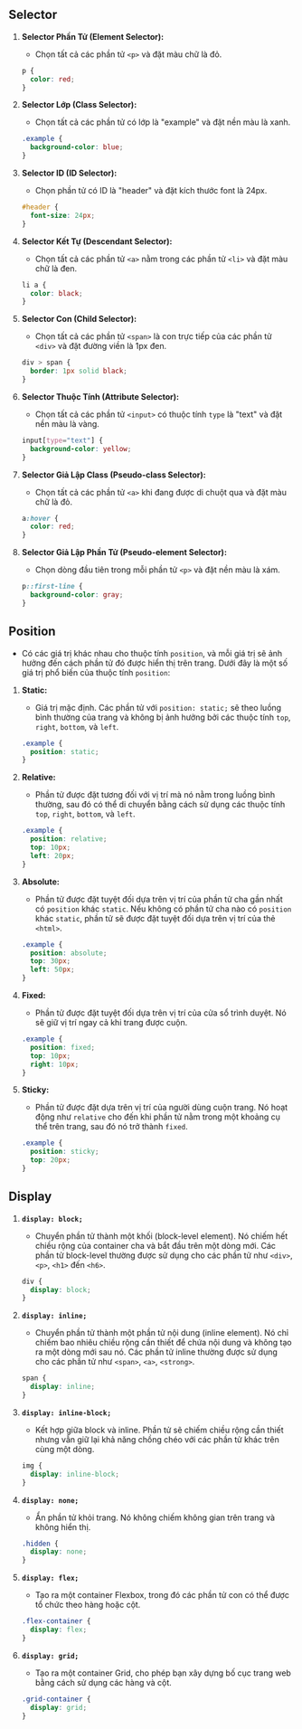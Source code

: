 ## Selector

1. **Selector Phần Tử (Element Selector):**

   - Chọn tất cả các phần tử `<p>` và đặt màu chữ là đỏ.

   ```css
   p {
     color: red;
   }
   ```

2. **Selector Lớp (Class Selector):**

   - Chọn tất cả các phần tử có lớp là "example" và đặt nền màu là xanh.

   ```css
   .example {
     background-color: blue;
   }
   ```

3. **Selector ID (ID Selector):**

   - Chọn phần tử có ID là "header" và đặt kích thước font là 24px.

   ```css
   #header {
     font-size: 24px;
   }
   ```

4. **Selector Kết Tự (Descendant Selector):**

   - Chọn tất cả các phần tử `<a>` nằm trong các phần tử `<li>` và đặt màu chữ là đen.

   ```css
   li a {
     color: black;
   }
   ```

5. **Selector Con (Child Selector):**

   - Chọn tất cả các phần tử `<span>` là con trực tiếp của các phần tử `<div>` và đặt đường viền là 1px đen.

   ```css
   div > span {
     border: 1px solid black;
   }
   ```

6. **Selector Thuộc Tính (Attribute Selector):**

   - Chọn tất cả các phần tử `<input>` có thuộc tính `type` là "text" và đặt nền màu là vàng.

   ```css
   input[type="text"] {
     background-color: yellow;
   }
   ```

7. **Selector Giả Lập Class (Pseudo-class Selector):**

   - Chọn tất cả các phần tử `<a>` khi đang được di chuột qua và đặt màu chữ là đỏ.

   ```css
   a:hover {
     color: red;
   }
   ```

8. **Selector Giả Lập Phần Tử (Pseudo-element Selector):**

   - Chọn dòng đầu tiên trong mỗi phần tử `<p>` và đặt nền màu là xám.

   ```css
   p::first-line {
     background-color: gray;
   }
   ```

## Position

- Có các giá trị khác nhau cho thuộc tính `position`, và mỗi giá trị sẽ ảnh hưởng đến cách phần tử đó được hiển thị trên trang. Dưới đây là một số giá trị phổ biến của thuộc tính `position`:

1. **Static:**

   - Giá trị mặc định. Các phần tử với `position: static;` sẽ theo luồng bình thường của trang và không bị ảnh hưởng bởi các thuộc tính `top`, `right`, `bottom`, và `left`.

   ```css
   .example {
     position: static;
   }
   ```

2. **Relative:**

   - Phần tử được đặt tương đối với vị trí mà nó nằm trong luồng bình thường, sau đó có thể di chuyển bằng cách sử dụng các thuộc tính `top`, `right`, `bottom`, và `left`.

   ```css
   .example {
     position: relative;
     top: 10px;
     left: 20px;
   }
   ```

3. **Absolute:**

   - Phần tử được đặt tuyệt đối dựa trên vị trí của phần tử cha gần nhất có `position` khác `static`. Nếu không có phần tử cha nào có `position` khác `static`, phần tử sẽ được đặt tuyệt đối dựa trên vị trí của thẻ `<html>`.

   ```css
   .example {
     position: absolute;
     top: 30px;
     left: 50px;
   }
   ```

4. **Fixed:**

   - Phần tử được đặt tuyệt đối dựa trên vị trí của cửa sổ trình duyệt. Nó sẽ giữ vị trí ngay cả khi trang được cuộn.

   ```css
   .example {
     position: fixed;
     top: 10px;
     right: 10px;
   }
   ```

5. **Sticky:**

   - Phần tử được đặt dựa trên vị trí của người dùng cuộn trang. Nó hoạt động như `relative` cho đến khi phần tử nằm trong một khoảng cụ thể trên trang, sau đó nó trở thành `fixed`.

   ```css
   .example {
     position: sticky;
     top: 20px;
   }
   ```

## Display

1. **`display: block;`**

   - Chuyển phần tử thành một khối (block-level element). Nó chiếm hết chiều rộng của container cha và bắt đầu trên một dòng mới. Các phần tử block-level thường được sử dụng cho các phần tử như `<div>`, `<p>`, `<h1>` đến `<h6>`.

   ```css
   div {
     display: block;
   }
   ```

2. **`display: inline;`**

   - Chuyển phần tử thành một phần tử nội dung (inline element). Nó chỉ chiếm bao nhiêu chiều rộng cần thiết để chứa nội dung và không tạo ra một dòng mới sau nó. Các phần tử inline thường được sử dụng cho các phần tử như `<span>`, `<a>`, `<strong>`.

   ```css
   span {
     display: inline;
   }
   ```

3. **`display: inline-block;`**

   - Kết hợp giữa block và inline. Phần tử sẽ chiếm chiều rộng cần thiết nhưng vẫn giữ lại khả năng chồng chéo với các phần tử khác trên cùng một dòng.

   ```css
   img {
     display: inline-block;
   }
   ```

4. **`display: none;`**

   - Ẩn phần tử khỏi trang. Nó không chiếm không gian trên trang và không hiển thị.

   ```css
   .hidden {
     display: none;
   }
   ```

5. **`display: flex;`**

   - Tạo ra một container Flexbox, trong đó các phần tử con có thể được tổ chức theo hàng hoặc cột.

   ```css
   .flex-container {
     display: flex;
   }
   ```

6. **`display: grid;`**

   - Tạo ra một container Grid, cho phép bạn xây dựng bố cục trang web bằng cách sử dụng các hàng và cột.

   ```css
   .grid-container {
     display: grid;
   }
   ```